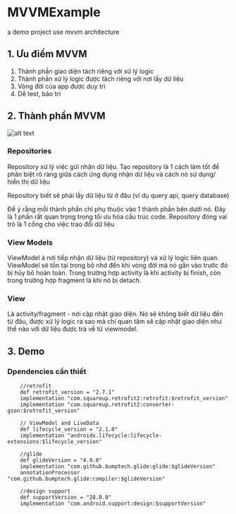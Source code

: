 # MVVMExample
a demo project use mvvm architecture


## 1. Ưu điểm MVVM
  
1. Thành phần giao diện tách riêng với xử lý logic
2. Thành phần xử lý logic được tách riêng với nơi lấy dữ liệu
3. Vòng đời của app được duy trì
4. Dễ test, bảo trì

## 2. Thành phần MVVM

![alt text](https://developer.android.com/topic/libraries/architecture/images/final-architecture.png)

### Repositories
Repository xử lý việc gửi nhận dữ liệu. Tạo repository là 1 cách làm tốt để phân biệt rõ ràng giữa cách ứng dụng nhận dữ liệu và cách nó sử dụng/ hiển thị dữ liệu

Repository biết sẽ phải lấy dữ liệu từ ở đâu (ví dụ query api, query database) 

Để ý rằng mỗi thành phần chỉ phụ thuộc vào 1 thành phần bên dưới nó. Đây là 1 phần rất quan trọng trong tối ưu hóa cấu trúc code. Repository đóng vai trò là 1 cổng cho việc trao đổi dữ liệu

### View Models
ViewModel à nơi tiếp nhận dữ liệu (từ repository) và xử lý logic liên quan. ViewModel sẽ tồn tại trong bộ nhớ đến khi vòng đời mà nó gắn vào trước đó bị hủy bỏ hoàn toàn. Trong trường hợp activity là khi activity bị finish, còn trong trường hợp fragment là khi nó bị detach. 

### View
Là activity/fragment - nơi cập nhật giao diện. Nó sẽ không biết dữ liệu đến từ đâu, được xử lý logic ra sao mà chỉ quan tâm sẽ cập nhật giao diện như thế nào với dữ liệu được trả về từ viewmodel.

## 3. Demo

### Dpendencies cần thiết

```  
    //retrofit
    def retrofit_version = "2.7.1"
    implementation "com.squareup.retrofit2:retrofit:$retrofit_version"
    implementation "com.squareup.retrofit2:converter-gson:$retrofit_version"

    // ViewModel and LiveData
    def lifecycle_version = "2.1.0"
    implementation "androidx.lifecycle:lifecycle-extensions:$lifecycle_version"

    //glide
    def glideVersion = "4.9.0"
    implementation "com.github.bumptech.glide:glide:$glideVersion"
    annotationProcessor "com.github.bumptech.glide:compiler:$glideVersion"

    //design support
    def supportVersion = "28.0.0"
    implementation "com.android.support:design:$supportVersion"

```



